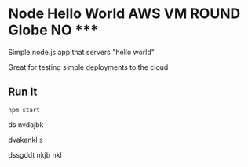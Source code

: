 # Node Hello World AWS VM ROUND Globe NO ***

Simple node.js app that servers "hello world"

Great for testing simple deployments to the cloud

## Run It

`npm start`

ds
nvdajbk


dvakankl
s

dssgddt
nkjb
nkl
